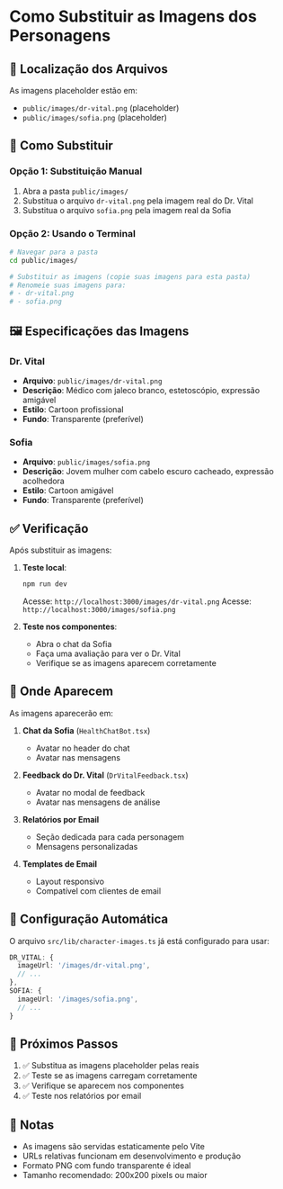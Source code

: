 # Como Substituir as Imagens dos Personagens

## 📍 Localização dos Arquivos

As imagens placeholder estão em:
- `public/images/dr-vital.png` (placeholder)
- `public/images/sofia.png` (placeholder)

## 🔄 Como Substituir

### Opção 1: Substituição Manual
1. Abra a pasta `public/images/`
2. Substitua o arquivo `dr-vital.png` pela imagem real do Dr. Vital
3. Substitua o arquivo `sofia.png` pela imagem real da Sofia

### Opção 2: Usando o Terminal
```bash
# Navegar para a pasta
cd public/images/

# Substituir as imagens (copie suas imagens para esta pasta)
# Renomeie suas imagens para:
# - dr-vital.png
# - sofia.png
```

## 🖼️ Especificações das Imagens

### Dr. Vital
- **Arquivo**: `public/images/dr-vital.png`
- **Descrição**: Médico com jaleco branco, estetoscópio, expressão amigável
- **Estilo**: Cartoon profissional
- **Fundo**: Transparente (preferível)

### Sofia
- **Arquivo**: `public/images/sofia.png`
- **Descrição**: Jovem mulher com cabelo escuro cacheado, expressão acolhedora
- **Estilo**: Cartoon amigável
- **Fundo**: Transparente (preferível)

## ✅ Verificação

Após substituir as imagens:

1. **Teste local**:
   ```bash
   npm run dev
   ```
   Acesse: `http://localhost:3000/images/dr-vital.png`
   Acesse: `http://localhost:3000/images/sofia.png`

2. **Teste nos componentes**:
   - Abra o chat da Sofia
   - Faça uma avaliação para ver o Dr. Vital
   - Verifique se as imagens aparecem corretamente

## 🎯 Onde Aparecem

As imagens aparecerão em:

1. **Chat da Sofia** (`HealthChatBot.tsx`)
   - Avatar no header do chat
   - Avatar nas mensagens

2. **Feedback do Dr. Vital** (`DrVitalFeedback.tsx`)
   - Avatar no modal de feedback
   - Avatar nas mensagens de análise

3. **Relatórios por Email**
   - Seção dedicada para cada personagem
   - Mensagens personalizadas

4. **Templates de Email**
   - Layout responsivo
   - Compatível com clientes de email

## 🔧 Configuração Automática

O arquivo `src/lib/character-images.ts` já está configurado para usar:
```typescript
DR_VITAL: {
  imageUrl: '/images/dr-vital.png',
  // ...
},
SOFIA: {
  imageUrl: '/images/sofia.png',
  // ...
}
```

## 🚀 Próximos Passos

1. ✅ Substitua as imagens placeholder pelas reais
2. ✅ Teste se as imagens carregam corretamente
3. ✅ Verifique se aparecem nos componentes
4. ✅ Teste nos relatórios por email

## 📝 Notas

- As imagens são servidas estaticamente pelo Vite
- URLs relativas funcionam em desenvolvimento e produção
- Formato PNG com fundo transparente é ideal
- Tamanho recomendado: 200x200 pixels ou maior 